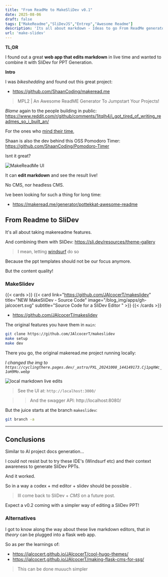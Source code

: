 ```yaml
---
title: "From ReadMe to MakeSliDev v0.1"
date: 2025-08-06
draft: false
tags: ["MakeReadme","SliDevJS","Entrep","Awesome Readme"]
description: 'Its all about markdown - Ideas to go From ReadMe generator to SliDev presentations for all'
url: 'make-slidev'
---
```


**TL;DR** 

I found out a great **web app that edits markdown** in live time and wanted to combine it with SliDev for PPT Generation.

**Intro**

I was *bikeshedding* and found out this great project:

* https://github.com/ShaanCoding/makeread.me

> MPL2 | An Awesome ReadME Generator To Jumpstart Your Projects!

*Blame* again to the people building in public: https://www.reddit.com/r/github/comments/1itqlh4/i_got_tired_of_writing_readmes_so_i_built_an/

For the ones who [mind their time](https://jalcocert.github.io/JAlcocerT/time-management-data-analytics/),

Shaan is also the dev behind this OSS Pomodoro Timer: https://github.com/ShaanCoding/Pomodoro-Timer

Isnt it great?

![MakeReadMe UI](/blog_img/entrepre/public-build/makeslidev/makereadme-live-edit.png)

It can **edit markdown** and see the result live!

No CMS, nor headless CMS.

Ive been looking for such a thing for long time:

* https://makeread.me/generator/pottekkat-awesome-readme


## From Readme to SliDev

It's all about taking makereadme features.

And combining them with SliDev: https://sli.dev/resources/theme-gallery

> I mean, letting [windsurf](https://jalcocert.github.io/JAlcocerT/vide-coding/#windsurf) do so

Because the ppt templates should not be our focus anymore.

But the content quality!

### MakeSlidev

{{< cards >}}
  {{< card link="https://github.com/JAlcocerT/makeslidev" title="NEW MakeSliDev - Source Code" image="/blog_img/apps/gh-jalcocert.svg" subtitle="Source Code for a SliDev Editor " >}}
{{< /cards >}}

* https://github.com/JAlcocerT/makeslidev

The original features you have them in `main`:

```sh
git clone https://github.com/JAlcocerT/makeslidev
make setup
make dev
```

There you go, the original makeread.me project running locally:

*I changed the img to `https://cyclingthere.pages.dev/_astro/PXL_20241008_144149173.Cj1pqXWc_1oH9Mo.webp`*

![local markdown live edits](/blog_img/entrepre/public-build/makeslidev/makereadme-local-liveedit.png)

> See the UI at: `http://localhost:3000/`

> > And the swagger API: http://localhost:8080/

But the juice starts at the branch `makeslidev`:

```sh
git branch -a
```

---

## Conclusions

Similar to AI project docs generation...

I could not resist but to try these IDE's (Windsurf etc) and their context awareness to generate SliDev PPTs.

And it worked.

So in a way a codex + md editor + slidev should be possible .


> Ill come back to SliDev + *CMS* on a future post.

Expect a v0.2 coming with a simpler way of editing a SliDev PPT!



### Alternatives

I got to know along the way about these live markdown editors, that *in theory* can be plugged into a flask web app.

So as per the learnings of:

* https://jalcocert.github.io/JAlcocerT/cool-hugo-themes/
* https://jalcocert.github.io/JAlcocerT/making-flask-cms-for-ssg/

> This can be done muuuch simpler